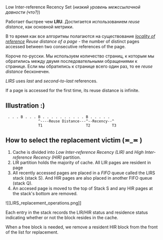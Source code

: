 Low Inter-reference Recency Set (_низкий уровень межссылочной давности (что?)_)

Работает быстрее чем **LRU**.
Достигается использованием _reuse distance_,  как основной метрики.

В то время как все алгоритмы полагаются на существование _[locality of reference](https://en.wikipedia.org/wiki/Locality_of_reference)_
_Reuse distance of a page_ - the number of distinct pages accessed between two consecutive references of the page.

Короче по-русски. Мы используем количество страниц, к которым мы обратились между двумя последовательными обращениями к странице.
Если мы обратились к странице всего один раз, то ее _reuse distance_ бесконечен.

_LIRS_ uses _last_ and _second-to-last_ references.

If a page is accessed for the first time, its reuse distance is infinite.

## Illustration :)
```
 . . . B . . . B . . . . . . . . . . B . . . . .
               ^----Reuse Distance---^--Recency--^
               T1                    T2          T3
```


## How to select the replacement victim (≖_≖ )


1. Cache is divided into _Low Inter-reference Recency (LIR)_ and _High Inter-reference Recency (HIR)_ partition.
2. LIR partition holds the majority of cache. All LIR pages are resident in page
3. All recently accessed pages are placed in a _FIFO_ queue called the LIRS stack (stack S). And HIR pages are also placed in another FIFO queue (stack Q).
4. An accesed page is moved to the top of Stack S and any HIR pages at the stack's bottom are removed.




![[LIRS_replacement_operations.png]]


 Each entry in the stack records the LIR/HIR status and residence status indicating whether or not the block resides in the cache.

When a free block is needed, we remove a resident HIR block from the front of the list for replacement.
